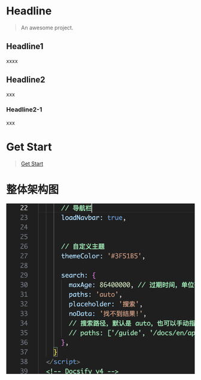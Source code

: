 # Headline

> An awesome project.

## Headline1

xxxx

## Headline2

xxx

### Headline2-1

xxx

# Get Start

> [Get Start](main/start.md)

# 整体架构图

![架构图](main/xx.png)
